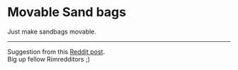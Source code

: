 # Movable Sand bags

Just make sandbags movable.

___________
Suggestion from this [Reddit post](https://www.reddit.com/r/RimWorld/comments/6on4zz/sandbag_is_not_made_of_sand/dkiq76b/).     
Big up fellow Rimredditors ;)
